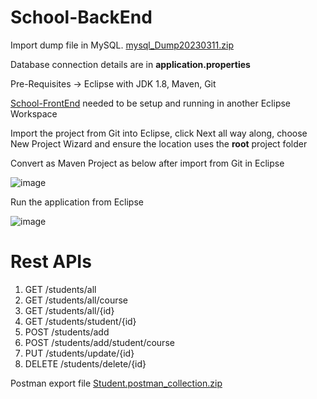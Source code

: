 # School-BackEnd

Import dump file in MySQL. [mysql_Dump20230311.zip](https://github.com/jeyabarath/School-BackEnd/files/10953825/mysql_Dump20230311.zip)


Database connection details are in **application.properties**

Pre-Requisites -> Eclipse with JDK 1.8, Maven, Git

[School-FrontEnd](https://github.com/jeyabarath/School-FrontEnd) needed to be setup and running in another Eclipse Workspace

Import the project from Git into Eclipse, click Next all way along, choose New Project Wizard and ensure the location uses the **root** project folder

Convert as Maven Project as below after import from Git in Eclipse

![image](https://user-images.githubusercontent.com/16117201/224606230-e55669f8-5e24-4aa9-92a4-3050509e57cf.png)

Run the application from Eclipse

![image](https://user-images.githubusercontent.com/16117201/224606444-677a4308-ca63-4e0f-bb60-463fb8997588.png)


# Rest APIs

1. GET /students/all
2. GET /students/all/course
3. GET /students/all/{id}
4. GET /students/student/{id}
5. POST /students/add
6. POST /students/add/student/course
7. PUT /students/update/{id}
8. DELETE /students/delete/{id}


Postman export file [Student.postman_collection.zip](https://github.com/jeyabarath/School-BackEnd/files/10953787/Student.postman_collection.zip)
